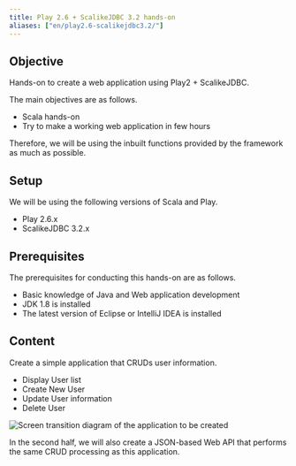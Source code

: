 ```yaml
---
title: Play 2.6 + ScalikeJDBC 3.2 hands-on
aliases: ["en/play2.6-scalikejdbc3.2/"]
---
```


## Objective

Hands-on to create a web application using Play2 + ScalikeJDBC.

The main objectives are as follows.

* Scala hands-on
* Try to make a working web application in few hours

Therefore, we will be using the inbuilt functions provided by the framework as much as possible.

## Setup

We will be using the following versions of Scala and Play.

* Play 2.6.x
* ScalikeJDBC 3.2.x

## Prerequisites

The prerequisites for conducting this hands-on are as follows.

* Basic knowledge of Java and Web application development
* JDK 1.8 is installed
* The latest version of Eclipse or IntelliJ IDEA is installed

## Content

Create a simple application that CRUDs user information.

* Display User list
* Create New User
* Update User information
* Delete User

![Screen transition diagram of the application to be created](../images/play2.6-scalikejdbc3.2/flow.png)

In the second half, we will also create a JSON-based Web API that performs the same CRUD processing as this application.
